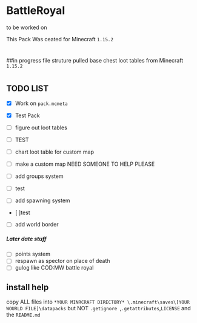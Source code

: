# BattleRoyal
to be worked on

This Pack Was ceated for Minecraft `1.15.2`

#
##in progress
file struture
pulled base chest loot tables from Minecraft `1.15.2` 
#
## TODO LIST
- [x] Work on `pack.mcmeta`
- [x] Test Pack


- [ ] figure out loot tables
- [ ] TEST
- [ ] chart loot table for custom map
- [ ] make a custom map NEED SOMEONE TO HELP PLEASE
- [ ] add groups system 
- [ ] test
- [ ] add spawning system
- [ ]test
- [ ] add world border 
#####     Later date stuff
- [ ] points system
- [ ] respawn as spector on place of death 
- [ ] gulog like COD:MW battle royal 

## install help
copy ALL files into `*YOUR MINRCRAFT DIRECTORY* \.minecraft\saves\[YOUR WOURLD FILE]\datapacks` but NOT `.getignore `,`.getattributes`,`LICENSE` and the `README.md`   
